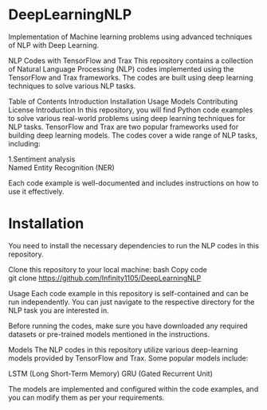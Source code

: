 # DeepLearningNLP
Implementation  of  Machine learning problems using advanced techniques of NLP with Deep Learning.


NLP Codes with TensorFlow and Trax
This repository contains a collection of Natural Language Processing (NLP) codes implemented using the TensorFlow and Trax frameworks. The codes are built using deep learning techniques to solve various NLP tasks.

Table of Contents
Introduction
Installation
Usage
Models
Contributing
License
Introduction
In this repository, you will find Python code examples to solve various real-world problems using deep learning techniques for NLP tasks. TensorFlow and Trax are two popular frameworks used for building deep learning models. The codes cover a wide range of NLP tasks, including:


1.Sentiment analysis<br>
Named Entity Recognition (NER)<br>

Each code example is well-documented and includes instructions on how to use it effectively.

# Installation
You need to install the necessary dependencies to run the NLP codes in this repository.

Clone this repository to your local machine:
bash
Copy code<br>
git clone https://github.com/Infinity1105/DeepLearningNLP

Usage
Each code example in this repository is self-contained and can be run independently. You can just navigate to the respective directory for the NLP task you are interested in.

Before running the codes, make sure you have downloaded any required datasets or pre-trained models mentioned in the instructions.

Models
The NLP codes in this repository utilize various deep-learning models provided by TensorFlow and Trax. Some popular models include:

LSTM (Long Short-Term Memory)
GRU (Gated Recurrent Unit)

The models are implemented and configured within the code examples, and you can modify them as per your requirements.
